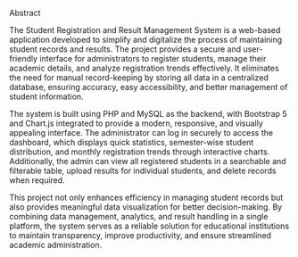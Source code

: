 Abstract

The Student Registration and Result Management System is a web-based application developed to simplify and digitalize the process of maintaining student records and results. The project provides a secure and user-friendly interface for administrators to register students, manage their academic details, and analyze registration trends effectively. It eliminates the need for manual record-keeping by storing all data in a centralized database, ensuring accuracy, easy accessibility, and better management of student information.

The system is built using PHP and MySQL as the backend, with Bootstrap 5 and Chart.js integrated to provide a modern, responsive, and visually appealing interface. The administrator can log in securely to access the dashboard, which displays quick statistics, semester-wise student distribution, and monthly registration trends through interactive charts. Additionally, the admin can view all registered students in a searchable and filterable table, upload results for individual students, and delete records when required.

This project not only enhances efficiency in managing student records but also provides meaningful data visualization for better decision-making. By combining data management, analytics, and result handling in a single platform, the system serves as a reliable solution for educational institutions to maintain transparency, improve productivity, and ensure streamlined academic administration.
